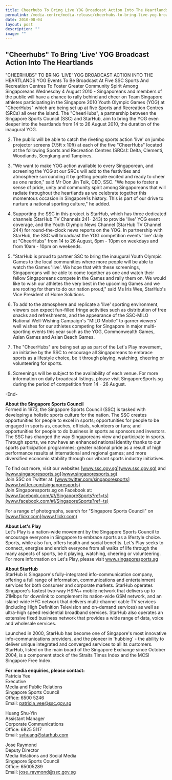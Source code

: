 ```yaml
---
title: Cheerhubs To Bring Live YOG Broadcast Action Into The Heartlands
permalink: /media-centre/media-release/cheerhubs-to-bring-live-yog-broadcast-action-into-the-heartlands/
date: 2010-08-04
layout: post
description: ""
image: ""
---
```

## **"Cheerhubs" To Bring 'Live' YOG Broadcast Action Into The Heartlands**

"CHEERHUBS" TO BRING 'LIVE' YOG BROADCAST ACTION INTO THE HEARTLANDS
YOG Events To Be Broadcast At Five SSC Sports And Recreation Centres To Foster Greater Community Spirit Among Singaporeans
Wednesday 4 August 2010 - Singaporeans and members of the public will have a chance to rally behind and cheer on Team Singapore athletes participating in the Singapore 2010 Youth Olympic Games (YOG) at "CheerHubs" which are being set up at five Sports and Recreation Centres (SRCs) all over the island. The "CheerHubs", a partnership between the Singapore Sports Council (SSC) and StarHub, aim to bring the YOG even deeper into the heartlands from 14 to 26 August 2010, the duration of the inaugural YOG.

2. The public will be able to catch the riveting sports action 'live' on jumbo projector screens (7.5ft x 10ft) at each of the five "CheerHubs" located at the following Sports and Recreation Centres (SRCs): Delta, Clementi, Woodlands, Sengkang and Tampines.

3. "We want to make YOG action available to every Singaporean, and screening the YOG at our SRCs will add to the festivities and atmosphere surrounding it by getting people excited and ready to cheer as one nation," said Mr Oon Jin Teik, CEO, SSC. "We hope to foster a sense of pride, unity and community spirit among Singaporeans that will radiate throughout the heartlands as we celebrate together this momentous occasion in Singapore?s history. This is part of our drive to nurture a national sporting culture," he added.

4. Supporting the SSC in this project is StarHub, which has three dedicated channels (StarHub TV Channels 241- 243) to provide 'live' YOG event coverage, and the Youth Olympic News Channel (StarHub TV Channel 244) for round-the-clock news reports on the YOG. In partnership with StarHub, the SSC will broadcast the YOG competition events 'live' daily at "CheerHubs" from 14 to 26 August, 6pm - 10pm on weekdays and from 10am - 10pm on weekends.

5. "StarHub is proud to partner SSC to bring the inaugural Youth Olympic Games to the local communities where more people will be able to watch the Games 'live'. We hope that with these screenings, Singaporeans will be able to come together as one and watch their fellow Singaporeans compete in the Games and rally them on. We would like to wish our athletes the very best in the upcoming Games and we are rooting for them to do our nation proud," said Ms Iris Wee, StarHub's Vice President of Home Solutions.

6. To add to the atmosphere and replicate a 'live' sporting environment, viewers can expect fun-filled fringe activities such as distribution of free snacks and refreshments, and the appearance of the SSC-MILO National Well-Wishing Campaign's "MILO Mobile" to garner viewers' well wishes for our athletes competing for Singapore in major multi-sporting events this year such as the YOG, Commonwealth Games, Asian Games and Asian Beach Games.

7. The "CheerHubs" are being set up as part of the Let's Play movement, an initiative by the SSC to encourage all Singaporeans to embrace sports as a lifestyle choice, be it through playing, watching, cheering or volunteering for sports.

8. Screenings will be subject to the availability of each venue. For more information on daily broadcast listings, please visit SingaporeSports.sg during the period of competition from 14 - 26 August.

-End-

**About the Singapore Sports Council**
<br>
Formed in 1973, the Singapore Sports Council (SSC) is tasked with developing a holistic sports culture for the nation. The SSC creates opportunities for people to excel in sports; opportunities for people to be engaged in sports as, coaches, officials, volunteers or fans; and opportunities for people to do business in sports as sponsors and investors. The SSC has changed the way Singaporeans view and participate in sports. Through sports, we now have an enhanced national identity thanks to our sports participation programmes; greater national pride as a result of high performance results at international and regional games; and more diversified economic stability through our vibrant sports industry initiatives.

To find out more, visit our websites [www.ssc.gov.sg](www.ssc.gov.sg) and [www.singaporesports.sg](www.singaporesports.sg)
<br>
Join SSC on Twitter at: [www.twitter.com/singaporesports](www.twitter.com/singaporesports)
<br>
Join Singaporesports.sg on Facebook at: [www.facebook.com/#!/SingaporeSports?ref=ts](www.facebook.com/#!/SingaporeSports?ref=ts)

For a range of photographs, search for "Singapore Sports Council" on [www.flickr.com](www.flickr.com)

**About Let's Play**
<br>
Let's Play is a nation-wide movement by the Singapore Sports Council to encourage everyone in Singapore to embrace sports as a lifestyle choice. Sports, while also fun, offers health and social benefits. Let's Play seeks to connect, energise and enrich everyone from all walks of life through the many aspects of sports, be it playing, watching, cheering or volunteering. For more information on Let's Play, please visit www.singaporesports.sg

**About StarHub**
<br>
StarHub is Singapore's fully-integrated info-communication company, offering a full range of information, communications and entertainment services for both consumer and corporate markets. StarHub operates Singapore's fastest two-way HSPA+ mobile network that delivers up to 21Mbps for downlink to complement its nation-wide GSM network, and an island-wide HFC network that delivers multi-channel cable TV services (including High Definition Television and on-demand services) as well as ultra-high speed residential broadband services. StarHub also operates an extensive fixed business network that provides a wide range of data, voice and wholesale services.

Launched in 2000, StarHub has become one of Singapore's most innovative info-communications providers, and the pioneer in 'hubbing' - the ability to deliver unique integrated and converged services to all its customers. StarHub, listed on the main board of the Singapore Exchange since October 2004, is a component stock of the Straits Times Index and the MCSI Singapore Free Index.

**For media enquiries, please contact:**
<br>Patricia Yee
<br>Executive
<br>Media and Public Relations
<br>Singapore Sports Council
<br>Office: 6500 5246
<br>Email: [patricia_yee@ssc.gov.sg](patricia_yee@ssc.gov.sg)

Huang Shu-Yin
<br>Assistant Manager
<br>Corporate Communications
<br>Office: 6825 5117
<br>Email: syhuang@starhub.com

Jose Raymond
<br>Deputy Director
<br>Media Relations and Social Media
<br>Singapore Sports Council
<br>Office: 65005289
<br>Email: jose_raymond@ssc.gov.sg